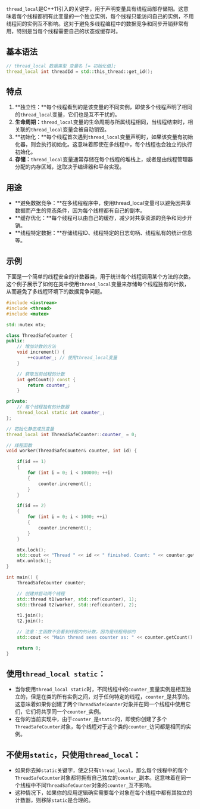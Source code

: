 ​	`thread_local`是C++11引入的关键字，用于声明变量具有线程局部存储期。这意味着每个线程都拥有此变量的一个独立实例，每个线程只能访问自己的实例，不用线程间的实例互不影响。这对于避免多线程编程中的数据竞争和同步开销非常有用，特别是当每个线程需要自己的状态或缓存时。

## 基本语法

```c++
// thread_local 数据类型 变量名 [= 初始化值];
thread_local int threadId = std::this_thread::get_id();
```

## 特点

1. **独立性：**每个线程看到的是该变量的不同实例，即使多个线程声明了相同的`thread_local`变量，它们也是互不干扰的。
2. **生命周期：**`thread_local`变量的生命周期与所属线程相同，当线程结束时，相关联的`thread_local`变量会被自动销毁。
3. **初始化：**每个线程首次遇到`thread_local`变量声明时，如果该变量有初始化器，则会执行初始化。这意味着即使在多线程中，每个线程也会独立的执行初始化。
4. **存储：**`thread_local`变量通常存储在每个线程的堆栈上，或者是由线程管理器分配的内存区域，这取决于编译器和平台实现。

## 用途

- **避免数据竞争：**在多线程程序中，使用thread_local变量可以避免因共享数据而产生的竞态条件，因为每个线程都有自己的副本。
- **缓存优化：**每个线程可以由自己的缓存，减少对共享资源的竞争和同步开销。
- **线程特定数据：**存储线程ID、线程特定的日志句柄、线程私有的统计信息等。

## 示例

​	下面是一个简单的线程安全的计数器类，用于统计每个线程调用某个方法的次数。这个例子展示了如何在类中使用`thread_local`变量来存储每个线程独有的计数，从而避免了多线程环境下的数据竞争问题。

```c++
#include <iostream>
#include <thread>
#include <mutex>

std::mutex mtx;

class ThreadSafeCounter {
public:
    // 增加计数的方法
    void increment() {
        ++counter_; // 使用thread_local变量
    }

    // 获取当前线程的计数
    int getCount() const {
        return counter_;
    }

private:
    // 每个线程独有的计数器
    thread_local static int counter_;
};

// 初始化静态成员变量
thread_local int ThreadSafeCounter::counter_ = 0;

// 线程函数
void worker(ThreadSafeCounter& counter, int id) {

    if(id == 1)
    {
        for (int i = 0; i < 100000; ++i) 
        {
            counter.increment();
        }
    }

    if(id == 2)
    {
        for (int i = 0; i < 1000; ++i) 
        {
            counter.increment();
        }
    }

    mtx.lock();
    std::cout << "Thread " << id << " finished. Count: " << counter.getCount() << std::endl;
    mtx.unlock();
}

int main() {
    ThreadSafeCounter counter;

    // 创建并启动两个线程
    std::thread t1(worker, std::ref(counter), 1);
    std::thread t2(worker, std::ref(counter), 2);

    t1.join();
    t2.join();

    // 注意：主函数不会看到线程内的计数，因为是线程局部的
    std::cout << "Main thread sees counter as: " << counter.getCount() << std::endl; // 总是0，因为主线程没有调用increment()

    return 0;
}
```

## 使用`thread_local static`：

- 当你使用`thread_local static`时，不同线程中的`counter_`变量实例是相互独立的，但是在类的所有实例之间，对于任何特定的线程，`counter_`是共享的。这意味着如果你创建了两个`ThreadSafeCounter`对象并在同一个线程中使用它们，它们将共享同一个`counter_`实例。
- 在你的当前实现中，由于`counter_`是`static`的，即使你创建了多个`ThreadSafeCounter`对象，每个线程对于这个类的`counter_`访问都是相同的实例。

## 不使用`static`，只使用`thread_local`：

- 如果你去掉`static`关键字，使之只有`thread_local`，那么每个线程中的每个`ThreadSafeCounter`对象都将拥有自己独立的`counter_`副本。这意味着在同一个线程中不同`ThreadSafeCounter`对象的`counter_`互不影响。
- 这种情况下，如果你的应用逻辑确实需要每个对象在每个线程中都有其独立的计数器，则移除`static`是合理的。